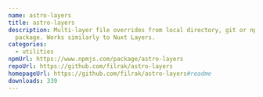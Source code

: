 ```yaml
---
name: astro-layers
title: astro-layers
description: Multi-layer file overrides from local directory, git or npm
  package. Works similarly to Nuxt Layers.
categories:
  - utilities
npmUrl: https://www.npmjs.com/package/astro-layers
repoUrl: https://github.com/filrak/astro-layers
homepageUrl: https://github.com/filrak/astro-layers#readme
downloads: 339
---
```

